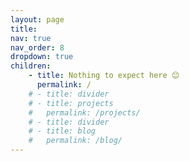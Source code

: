```yaml
---
layout: page
title:
nav: true
nav_order: 8
dropdown: true
children:
    - title: Nothing to expect here 😊
      permalink: /
    # - title: divider
    # - title: projects
    #   permalink: /projects/
    # - title: divider
    # - title: blog
    #   permalink: /blog/
---
```

